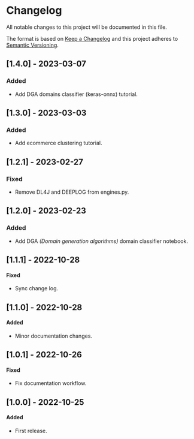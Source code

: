 # Changelog
All notable changes to this project will be documented in this file.

The format is based on [Keep a Changelog](http://keepachangelog.com/en/1.0.0/)
and this project adheres to [Semantic Versioning](http://semver.org/spec/v2.0.0.html).

## [1.4.0] - 2023-03-07
### Added
* Add DGA domains classifier (keras-onnx) tutorial.

## [1.3.0] - 2023-03-03
### Added
* Add ecommerce clustering tutorial.

## [1.2.1] - 2023-02-27
### Fixed
* Remove DL4J and DEEPLOG from engines.py.

## [1.2.0] - 2023-02-23
### Added
* Add DGA *(Domain generation algorithms)* domain classifier notebook.

## [1.1.1] - 2022-10-28
#### Fixed
 * Sync change log.

## [1.1.0] - 2022-10-28
#### Added
 * Minor documentation changes.

## [1.0.1] - 2022-10-26
#### Fixed
 * Fix documentation workflow.

## [1.0.0] - 2022-10-25
#### Added
 * First release.
